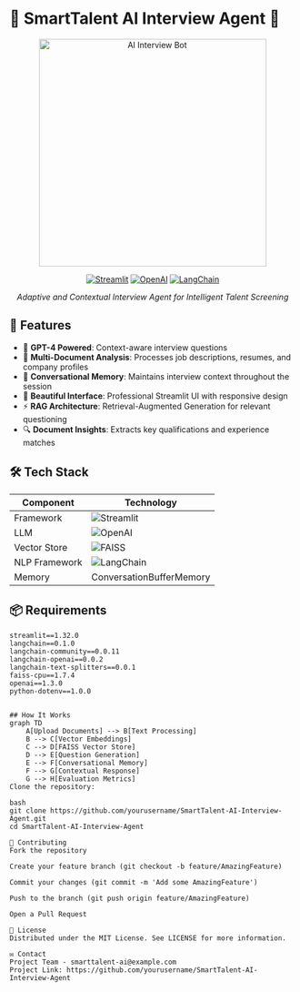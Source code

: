 # 🚀 SmartTalent AI Interview Agent 🤖

<div align="center">
  <img src="https://media.giphy.com/media/v1.Y2lkPTc5MGI3NjExcDZ1dWx5ZzV5dWg3b3lqZzR4c2R2eWJ6dWx0bGJqZzB0eGZ3eWZ6biZlcD12MV9pbnRlcm5hbF9naWZfYnlfaWQmY3Q9Zw/L1R1tvI9svkIWwpVYr/giphy.gif" width="400" alt="AI Interview Bot">
  
  [![Streamlit](https://img.shields.io/badge/Streamlit-FF4B4B?style=for-the-badge&logo=Streamlit&logoColor=white)](https://streamlit.io/)
  [![OpenAI](https://img.shields.io/badge/OpenAI-412991?style=for-the-badge&logo=OpenAI&logoColor=white)](https://openai.com/)
  [![LangChain](https://img.shields.io/badge/LangChain-00A67E?style=for-the-badge)](https://www.langchain.com/)

  *Adaptive and Contextual Interview Agent for Intelligent Talent Screening*
</div>

## 🌟 Features

- 🧠 **GPT-4 Powered**: Context-aware interview questions
- 📄 **Multi-Document Analysis**: Processes job descriptions, resumes, and company profiles
- 💬 **Conversational Memory**: Maintains interview context throughout the session
- 🎨 **Beautiful Interface**: Professional Streamlit UI with responsive design
- ⚡ **RAG Architecture**: Retrieval-Augmented Generation for relevant questioning
- 🔍 **Document Insights**: Extracts key qualifications and experience matches

## 🛠️ Tech Stack

| Component        | Technology                          |
|------------------|-------------------------------------|
| Framework        | ![Streamlit](https://img.shields.io/badge/Streamlit-FF4B4B?style=flat-square&logo=Streamlit&logoColor=white) |
| LLM              | ![OpenAI](https://img.shields.io/badge/GPT4-412991?style=flat-square&logo=OpenAI&logoColor=white) |
| Vector Store     | ![FAISS](https://img.shields.io/badge/FAISS-00A67E?style=flat-square) |
| NLP Framework    | ![LangChain](https://img.shields.io/badge/LangChain-00A67E?style=flat-square) |
| Memory           | ConversationBufferMemory            |

## 📦 Requirements

```text
streamlit==1.32.0
langchain==0.1.0
langchain-community==0.0.11
langchain-openai==0.0.2
langchain-text-splitters==0.0.1
faiss-cpu==1.7.4
openai==1.3.0
python-dotenv==1.0.0


## How It Works
graph TD
    A[Upload Documents] --> B[Text Processing]
    B --> C[Vector Embeddings]
    C --> D[FAISS Vector Store]
    D --> E[Question Generation]
    E --> F[Conversational Memory]
    F --> G[Contextual Response]
    G --> H[Evaluation Metrics]
Clone the repository:

bash
git clone https://github.com/yourusername/SmartTalent-AI-Interview-Agent.git
cd SmartTalent-AI-Interview-Agent

🤝 Contributing
Fork the repository

Create your feature branch (git checkout -b feature/AmazingFeature)

Commit your changes (git commit -m 'Add some AmazingFeature')

Push to the branch (git push origin feature/AmazingFeature)

Open a Pull Request

📜 License
Distributed under the MIT License. See LICENSE for more information.

✉️ Contact
Project Team - smarttalent-ai@example.com
Project Link: https://github.com/yourusername/SmartTalent-AI-Interview-Agent

